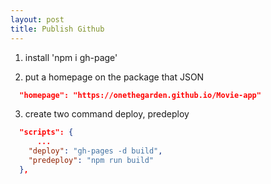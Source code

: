 ```yaml
---
layout: post
title: Publish Github 
---
```


1.  install 'npm i gh-page'


2. put a homepage on the package that JSON

```json
  "homepage": "https://onethegarden.github.io/Movie-app"
```




3. create two command deploy, predeploy
```json
  "scripts": {
      ...
    "deploy": "gh-pages -d build",
    "predeploy": "npm run build"
  },
```